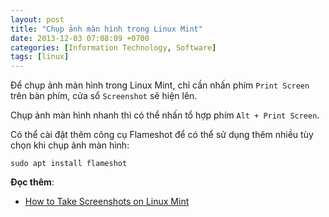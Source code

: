 ```yaml
---
layout: post
title: "Chụp ảnh màn hình trong Linux Mint"
date: 2013-12-03 07:08:09 +0700
categories: [Information Technology, Software]
tags: [linux]
---
```


Để chụp ảnh màn hình trong Linux Mint, chỉ cần nhấn phím `Print Screen` trên bàn phím, cửa sổ  `Screenshot` sẽ hiện lên.  

Chụp ảnh màn hình nhanh thì có thể nhấn tổ hợp phím `Alt + Print Screen`.  

Có thể cài đặt thêm công cụ Flameshot để có thể sử dụng thêm nhiều tùy chọn khi chụp ảnh màn hình:  
```shell
sudo apt install flameshot
```  

**Đọc thêm**:
- [How to Take Screenshots on Linux Mint](https://linuxhint.com/screenshots_linux_mint/)
